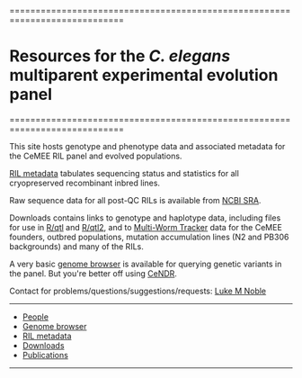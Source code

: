 ============================================================================  
# Resources for the *C. elegans* multiparent experimental evolution panel
============================================================================  
       
This site hosts genotype and phenotype data and associated metadata for the CeMEE RIL panel and evolved populations.

[RIL metadata](https://lukemn.github.io/cemee/pages/rilMeta.html) tabulates sequencing status and statistics for all cryopreserved recombinant inbred lines.

Raw sequence data for all post-QC RILs is available from [NCBI SRA](https://www.ncbi.nlm.nih.gov/bioproject/PRJNA557613/).

Downloads contains links to genotype and haplotype data, including files for use in [R/qtl](http://www.rqtl.org/) and [R/qtl2](https://kbroman.org/qtl2/), and to [Multi-Worm Tracker](https://www.nature.com/articles/nmeth.1625) data for the CeMEE founders, outbred populations, mutation accumulation lines (N2 and PB306 backgrounds) and many of the RILs. 

A very basic [genome browser](https://lukemn.github.io/cemee_jbrowse) is available for querying genetic variants in the panel. But you're better off using [CeNDR](https://elegansvariation.org/data/browser). 

Contact for problems/questions/suggestions/requests: [Luke M Noble](email:luke.noble@gmail.com)

---
- [People](pages/people.html)
- [Genome browser](https://lukemn.github.io/cemee_jbrowse)
- [RIL metadata](pages/rilMeta.html)
- [Downloads](pages/Download.html)
- [Publications](pages/publications.html)

---




